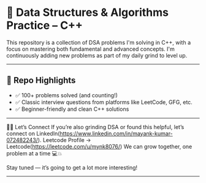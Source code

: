 # 🧠 Data Structures & Algorithms Practice – C++

This repository is a collection of DSA problems I'm solving in C++, with a focus on mastering both fundamental and advanced concepts. I'm continuously adding new problems as part of my daily grind to level up.

---


## 🚀 Repo Highlights

- ✅ 100+ problems solved (and counting!)
- ✅ Classic interview questions from platforms like LeetCode, GFG, etc.
- ✅ Beginner-friendly and clean C++ solutions
<!-- - ✅ Traffic boost: **30+ unique cloners** and **39 total clones** (thank you, awesome people!) -->

---

👨‍💻 Let’s Connect
If you’re also grinding DSA or found this helpful, let’s connect on LinkedIn(https://www.linkedin.com/in/mayank-kumar-072482243/).
Leetcode Profile -> Leetcode(https://leetcode.com/u/mynk8076/)
We can grow together, one problem at a time 💻💥

Stay tuned — it’s going to get a lot more interesting!

---
